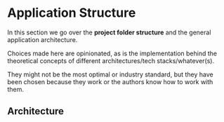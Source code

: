 
# Application Structure
In this section we go over the **project folder structure** and the general application architecture.

Choices made here are opinionated, as is the implementation behind the theoretical concepts of 
different architectures/tech stacks/whatever(s).

They might not be the most optimal or industry standard, but they have been chosen because they work 
or the authors know how to work with them. 

## Architecture
